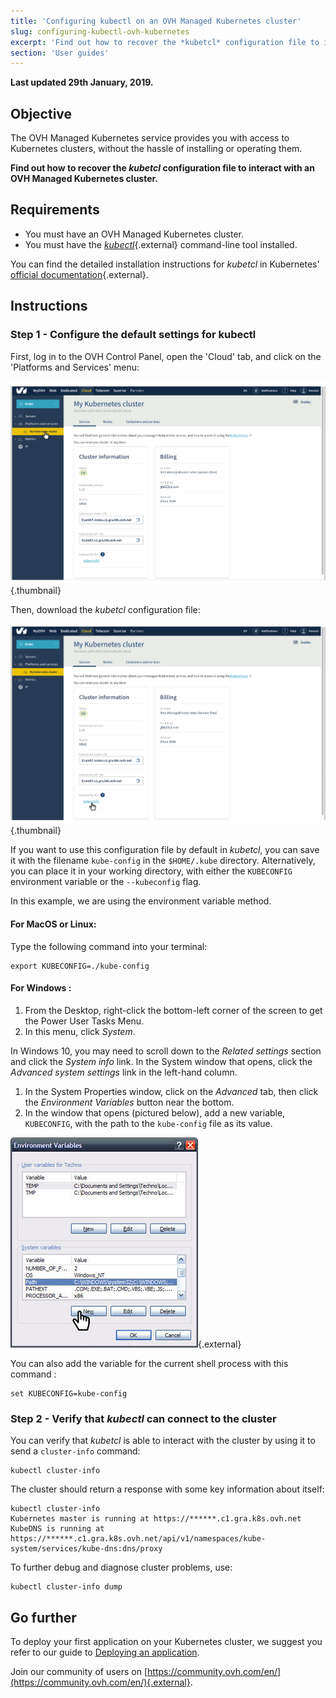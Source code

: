 ```yaml
---
title: 'Configuring kubectl on an OVH Managed Kubernetes cluster'
slug: configuring-kubectl-ovh-kubernetes
excerpt: 'Find out how to recover the *kubetcl* configuration file to interact with an OVH Managed Kubernetes cluster.'
section: 'User guides'
---
```


**Last updated 29th January, 2019.**


## Objective

The OVH Managed Kubernetes service provides you with access to Kubernetes clusters, without the hassle of installing or operating them. 

**Find out how to recover the *kubetcl* configuration file to interact with an OVH Managed Kubernetes cluster.**


## Requirements

- You must have an OVH Managed Kubernetes cluster.
- You must have the [*kubectl*](https://kubernetes.io/docs/reference/kubectl/overview/){.external} command-line tool installed.

You can find the detailed installation instructions for *kubetcl* in Kubernetes' [official documentation](https://kubernetes.io/docs/home/){.external}.

## Instructions


### Step 1 - Configure the default settings for kubectl

First, log in to the OVH Control Panel, open the 'Cloud' tab, and click on the 'Platforms and Services' menu:

![Configuring default settings for kubectl](images/kubernetes-quickstart-01.png){.thumbnail}

Then, download the *kubetcl* configuration file:

![Configuring default settings for kubectl](images/kubernetes-quickstart-02.png){.thumbnail}

If you want to use this configuration file by default in *kubetcl*, you can save it with the filename `kube-config` in the `$HOME/.kube` directory. Alternatively, you can place it in your working directory, with either the `KUBECONFIG` environment variable or the `--kubeconfig` flag. 

In this example, we are using the environment variable method.

#### For MacOS or Linux:

Type the following command into your terminal:

```
export KUBECONFIG=./kube-config
```

#### For Windows : 

1. From the Desktop, right-click the bottom-left corner of the screen to get the Power User Tasks Menu.
2. In this menu, click *System*.

In Windows 10, you may need to scroll down to the *Related settings* section and click the *System info* link. In the System window that opens, click the *Advanced system settings* link in the left-hand column.

1. In the System Properties window, click on the *Advanced* tab, then click the *Environment Variables* button near the bottom.
2. In the window that opens (pictured below), add a new variable, `KUBECONFIG`, with the path to the `kube-config` file as its value.


 ![Add environment variables](images/configuring_default_settings_for_kubectl-02.png){.external}


You can also add the variable for the current shell process with this command :

```
set KUBECONFIG=kube-config
```


### Step 2 - Verify that *kubectl* can connect to the cluster


You can verify that *kubetcl* is able to interact with the cluster by using it to send a `cluster-info` command:

```
kubectl cluster-info
```

The cluster should return a response with some key information about itself:

```
kubectl cluster-info
Kubernetes master is running at https://******.c1.gra.k8s.ovh.net
KubeDNS is running at https://******.c1.gra.k8s.ovh.net/api/v1/namespaces/kube-system/services/kube-dns:dns/proxy
```

To further debug and diagnose cluster problems, use: 

```
kubectl cluster-info dump
```

## Go further

To deploy your first application on your Kubernetes cluster, we suggest you refer to our guide to [Deploying an application](../deploying_an_application).

Join our community of users on [https://community.ovh.com/en/](https://community.ovh.com/en/){.external}.